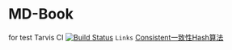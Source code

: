 # MD-Book
for test Tarvis CI 
[![Build Status](https://travis-ci.org/rouroulee/MD-TarvisCI-Test.svg?branch=master)](https://travis-ci.org/rouroulee/MD-TarvisCI-Test)
`Links`
[Consistent一致性Hash算法](https://github.com/rouroulee/MD-Book/blob/master/2017-01-02-Consistent%20hashing%20%E4%B8%80%E8%87%B4%E6%80%A7%E7%AE%97%E6%B3%95.md)
